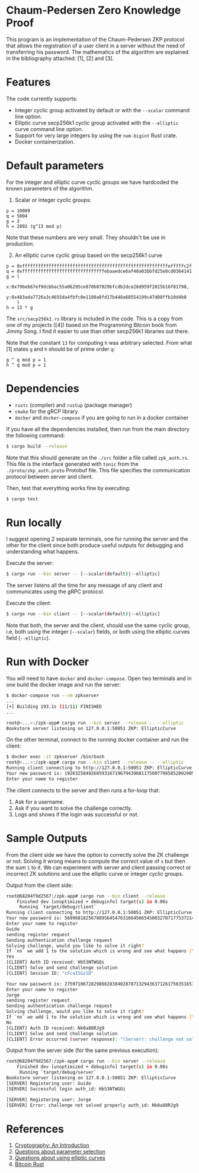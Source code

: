 # Chaum-Pedersen Zero Knowledge Proof

This program is an implementation of the Chaum-Pedersen ZKP protocol that allows
the registration of a user client in a server without the need of transferring
his password. The mathematics of the algorithm are explained in the bibliography attached: [1], [2] and [3].

# Features

The code currently supports:

-  Integer cyclic group activated by default or with the `--scalar` command line option.
-  Elliptic curve secp256k1 cyclic group activated with the `--elliptic` curve command line option.
-  Support for very large integers by using the `num-bigint` Rust crate.
-  Docker containerization.

# Default parameters

For the integer and elliptic curve cyclic groups we have hardcoded the known parameters of the algorithm.

1. Scalar or integer cyclic groups:

```
p = 10009
q = 5004
g = 3
h = 2892 (g^13 mod p)
```

Note that these numbers are very small. They shouldn't be use in production.

2. An elliptic curve cyclic group based on the secp256k1 curve

```
p = 0xfffffffffffffffffffffffffffffffffffffffffffffffffffffffefffffc2f
q = 0xfffffffffffffffffffffffffffffffebaaedce6af48a03bbfd25e8cd0364141
g = (
    x:0x79be667ef9dcbbac55a06295ce870b07029bfcdb2dce28d959f2815b16f81798,
    y:0x483ada7726a3c4655da4fbfc0e1108a8fd17b448a68554199c47d08ffb10d4b8
    )
h = 13 * g
```

The `src/secp256k1.rs` library is included in the code. This is a copy from one
of my projects ([4]) based on the Programming Bitcoin book from Jimmy Song. I
find it easier to use than other secp256k1 libraries out there.

Note that the constant `13` for computing `h` was arbitrary selected. From what
[1] states `g` and `h` should be of prime order `q`:

```
g ^ q mod p = 1
h ^ q mod p = 1
```

# Dependencies

- `rustc` (compiler) and `rustup` (package manager)
- `cmake` for the gRCP library
- `docker` and `docker-compose` if you are going to run in a docker container

If you have all the dependencies installed, then run from the main directory the
following command:

```bash
$ cargo build --release
```

Note that this should generate on the `./src` folder a file called
`zpk_auth.rs`. This file is the interface generated with `tonic` from the
`./proto/zkp_auth.proto` Protobuf file. This file specifies the communication
protocol between server and client.

Then, test that everything works fine by executing:

```bash
$ cargo test
```

# Run locally

I suggest opening 2 separate terminals, one for running the server and the other
for the client since both produce useful outputs for debugging and understanding
what happens.

Execute the server:

```bash
$ cargo run --bin server -- [--scalar(default)|--elliptic]
```

The server listens all the time for any message of any client and communicates
using the gRPC protocol.

Execute the client:

```bash
$ cargo run --bin client -- [--scalar(default)|--elliptic]
```

Note that both, the server and the client, should use the same cyclic group,
i.e, both using the integer (`--scalar`) fields, or both using the elliptic
curves field (`--elliptic`).

# Run with Docker

You will need to have `docker` and `docker-compose`. Open two terminals and in
one build the docker image and run the server:

```bash
$ docker-compose run --rm zpkserver
...
[+] Building 193.1s (11/11) FINISHED
...

root@<...>:/zpk-app# cargo run --bin server --release -- --elliptic
Bookstore server listening on 127.0.0.1:50051 ZKP: EllipticCurve
```

On the other terminal, connect to the running docker container and run the
client:

```bash
$ docker exec -it zpkserver /bin/bash
root@<...>:/zpk-app# cargo run --bin client --release -- --elliptic
Running client connecting to http://127.0.0.1:50051 ZKP: EllipticCurve
Your new password is: 19263258492685931671967943988117500779858528929052995681138386950379191891393
Enter your name to register
```

The client connects to the server and then runs a for-loop that:

1. Ask for a username.
2. Ask if you want to solve the challenge correctly.
3. Logs and shows if the login was successful or not.

# Sample Outputs

From the client side we have the option to correctly solve the ZK challenge or
not. Solving it wrong means to compute the correct value of `s` but then the sum
`1` to it. We can experiment with server and client passing correct or
incorrect ZK solutions and use the elliptic curve or integer cyclic groups.

Output from the client side:

```bash
root@68204f9d2567:/zpk-app# cargo run --bin client --release
    Finished dev [unoptimized + debuginfo] target(s) in 0.06s
     Running `target/debug/client`
Running client connecting to http://127.0.0.1:50051 ZKP: EllipticCurve
Your new password is: 56996818256788956454763166456654500327071775372141719170469740704131163907775
Enter your name to register
Guido
sending register request
Sending authentication challenge request
Solving challenge, would you like to solve it right?
If `no` we add 1 to the solution which is wrong and see what happens [Y/n]
Yes
[CLIENT] Auth ID received: Hb53NTWGOi
[CLIENT] Solve and send challenge solution
[CLIENT] Session ID: "cFcaI5Gz1D"

Your new password is: 27597106728298662838402878713294363712617563516513680626432016059032263303014
Enter your name to register
Jorge
sending register request
Sending authentication challenge request
Solving challenge, would you like to solve it right?
If `no` we add 1 to the solution which is wrong and see what happens [Y/n]
No
[CLIENT] Auth ID received: Nk0a88RJg9
[CLIENT] Solve and send challenge solution
[CLIENT] Error occurred (server response): "(Server): challenge not solved properly"
```

Output from the server side (for the same previous execution):

```bash
root@68204f9d2567:/zpk-app# cargo run --bin server --release
    Finished dev [unoptimized + debuginfo] target(s) in 0.06s
     Running `target/debug/server`
Bookstore server listening on 127.0.0.1:50051 ZKP: EllipticCurve
[SERVER] Registering user: Guido
[SERVER] Successful login auth_id: Hb53NTWGOi

[SERVER] Registering user: Jorge
[SERVER] Error: challenge not solved properly auth_id: Nk0a88RJg9

```

# References

1. [Cryptography: An Introduction](https://www.cs.umd.edu/~waa/414-F11/IntroToCrypto.pdf)
2. [Questions about parameter selection](https://crypto.stackexchange.com/questions/99262/chaum-pedersen-protocol)
3. [Questions about using elliptic curves](https://crypto.stackexchange.com/questions/105889/chaum-pedersen-protocol-adapted-to-elliptic-curves?noredirect=1#comment226693_105889)
4. [Bitcoin Rust](https://github.com/gagiuntoli/bitcoin_rust)